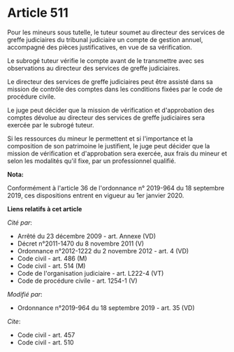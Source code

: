 # Article 511

Pour les mineurs sous tutelle, le tuteur soumet au directeur des services de greffe judiciaires du tribunal judiciaire un
compte de gestion annuel, accompagné des pièces justificatives, en vue de sa vérification.

Le subrogé tuteur vérifie le compte avant de le transmettre avec ses observations au directeur des services de greffe
judiciaires.

Le directeur des services de greffe judiciaires peut être assisté dans sa mission de contrôle des comptes dans les conditions
fixées par le code de procédure civile.

Le juge peut décider que la mission de vérification et d'approbation des comptes dévolue au directeur des services de greffe
judiciaires sera exercée par le subrogé tuteur.

Si les ressources du mineur le permettent et si l'importance et la composition de son patrimoine le justifient, le juge peut
décider que la mission de vérification et d'approbation sera exercée, aux frais du mineur et selon les modalités qu'il fixe,
par un professionnel qualifié.

**Nota:**

Conformément à l'article 36 de l'ordonnance n° 2019-964 du 18 septembre 2019, ces dispositions entrent en vigueur au 1er
janvier 2020.

**Liens relatifs à cet article**

_Cité par_:

  - Arrêté du 23 décembre 2009 - art. Annexe (VD)
  - Décret n°2011-1470 du 8 novembre 2011 (V)
  - Ordonnance n°2012-1222 du 2 novembre 2012 - art. 4 (VD)
  - Code civil - art. 486 (M)
  - Code civil - art. 514 (M)
  - Code de l'organisation judiciaire - art. L222-4 (VT)
  - Code de procédure civile - art. 1254-1 (V)

_Modifié par_:

  - Ordonnance n°2019-964 du 18 septembre 2019 - art. 35 (VD)

_Cite_:

  - Code civil - art. 457
  - Code civil - art. 510
